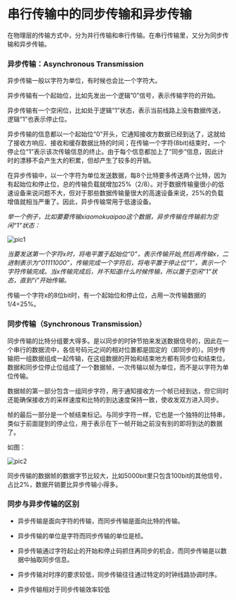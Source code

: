 # 串行传输中的同步传输和异步传输
在物理层的传输方式中，分为并行传输和串行传输。在串行传输里，又分为同步传输和异步传输。

### 异步传输：Asynchronous Transmission

异步传输一般以字符为单位，有时候也会比一个字符大。

异步传输有一个起始位，比如先发出一个逻辑”0”信号，表示传输字符的开始。

异步传输有一个空闲位，比如处于逻辑“1”状态，表示当前线路上没有数据传送，逻辑“1”也表示停止位。 

异步传输的信息都以一个起始位“0”开头，它通知接收方数据已经到达了，这就给了接收方响应、接收和缓存数据比特的时间；在传输一个字符(8bit)结束时，一个停止位“1”表示该次传输信息的终止。由于每个信息都加上了“同步”信息，因此计时的漂移不会产生大的积累，但却产生了较多的开销。

在异步传输中，以一个字符为单位发送数据，每8个比特要多传送两个比特，因为有起始位和停止位，总的传输负载就增加25%（2/8）。对于数据传输量很小的低速设备来说问题不大，但对于那些数据传输量很大的高速设备来说，25%的负载增值就相当严重了。因此，异步传输常用于低速设备。

*举一个例子，比如要要传输xiaomokuaipao这个数据，异步传输在传输前为空闲“1”状态：*

![pic1](pics\t2xcgaonq5.jpeg)


*当要发送第一个字符x时，将电平置于起始位“0”，表示传输开始,然后再传输x，二进制表示为“01111000”，传输完成一个字符后，将电平置于停止位“1”，表示一个字符传输完成。当x传输完成后，并不知道i什么时候传输，所以置于空闲“1”状态，直到“i”开始传输。*


传输一个字符x的8位bit时，有一个起始位和停止位，占用一次传输数据的1/4=25%。

### 同步传输（Synchronous Transmission）

同步传输的比特分组要大得多。是以同步的时钟节拍来发送数据信号的，因此在一个串行的数据流中，各信号码元之间的相对位置都是固定的（即同步的）。同步传输把一组数据组成一起传输，在这组数据的开始和结束地方都有同步位和结束位，数据和同步位停止位组成了一个数据帧，一次传输以帧为单位，而不是以字符为单位传输。

数据帧的第一部分包含一组同步字符，用于通知接收方一个帧已经到达，但它同时还能确保接收方的采样速度和比特的到达速度保持一致，使收发双方进入同步。

帧的最后一部分是一个帧结束标记。与同步字符一样，它也是一个独特的比特串，类似于前面提到的停止位，用于表示在下一帧开始之前没有别的即将到达的数据了。

如图：


![pic2](pics/6ni4sg1qv8.jpeg)

同步传输的数据帧的数据字节比较大，比如5000bit里只包含100bit的其他信号，占比2%，数据开销要比异步传输小得多。

### 同步与异步传输的区别

- 异步传输是面向字符的传输，而同步传输是面向比特的传输。
  
- 异步传输的单位是字符而同步传输的单位是桢。
  
- 异步传输通过字符起止的开始和停止码抓住再同步的机会，而同步传输是以数据中抽取同步信息。
  
- 异步传输对时序的要求较低，同步传输往往通过特定的时钟线路协调时序。
  
- 异步传输相对于同步传输效率较低